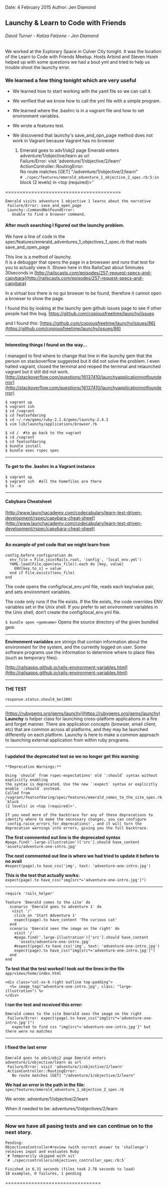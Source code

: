 Date: 4 February 2015
Author: Jen Diamond

## Launchy & Learn to Code with Friends

###### David Turner - Kaliza Falzone - Jen Diamond

We worked at the Explorary Space in Culver City tonight. It was the location of the 
Learn to Code with Friends Meetup. Hosts Arbind and Steven Hsieh helped up with 
some questions we had a bout yml and tried to help us trouble shoot the launchy error.

### We learned a few thing tonight which are very useful

+ We learned how to start working with the yaml file so we can call it.
+ We verified that we know how to call the yml file with a simple program.
+ We learned where the .bashrc is in a vagrant file and how to set environment variables.
+ We wrote a features test.
+ We discovered that launchy's save_and_opn_page method does not work in Vagrant because Vagrant has no browser

    1) Emerald goes to adv1/obj2 page Emerald enters adventure/1/objective/learn as url  
     Failure/Error: visit 'adventure/1/objective/2/learn'  
     ActionController::RoutingError:  
       No route matches [GET] "/adventure/1/objective/2/learn"  
     `# ./spec/features/emerald_adventure_1_objective_2_spec.rb:5:in `block (2 levels) in <top (required)>'`  

========================================

    Emerald visits adventure 1 objective 1 learns about the narrative  
     Failure/Error: save_and_open_page  
     Launchy::CommandNotFoundError:  
       Unable to find a browser command.

#### After much searching I figured out the launchy problem. 

We have a line of code in the spec/features/emerald_adventures_1_objectives_1_spec.rb that reads save_and_open_page

This line is a method of launchy.  
It is a debugger that opens the page in a browswer and runs that test for you to actually view it. 
Shown here in this RailsCast about 5minutes 30seconds in 
[http://railscasts.com/episodes/257-request-specs-and-capybara](http://railscasts.com/episodes/257-request-specs-and-capybara)

In a virtual box there is no gui browser to be found, therefore it cannot open a browser to show the page.

I found this by looking at the launchy gem github issues page to see if other people had this bug. https://github.com/copiousfreetime/launchy/issues

and I found this: [https://github.com/copiousfreetime/launchy/issues/86](https://github.com/copiousfreetime/launchy/issues/86)

-------------------------------------------
#### Interesting things I found on the way...

I managed to find where to change that line in the launchy gem that the person on stackoverflow 
suggested but it did not solve the problem. I even halted vagrant, closed the terminal and 
reoped the terminal and relaunched vagrant but it still did not work.
[http://stackoverflow.com/questions/16137410/launchyapplicationnotfounderror](http://stackoverflow.com/questions/16137410/launchyapplicationnotfounderror)

    $ vagrant up  
    $ vagrant ssh  
    $ cd /vagrant  
    $ cd featsofdaring  
    $ cd ~/.rvm/gems/ruby-2.1.4/gems/launchy-2.4.3  
    $ vim lib/launchy/applications/browser.rb

    $ cd /  #to go back to the vagrant  
    $ cd /vagrant  
    $ cd featsofdaring  
    $ bundle install  
    $ bundle exec rspec spec

---------------------------------------

#### To get to the .bashrc in a Vagrant instance

    $ vagrant up  
    $ vagrant ssh  #all the homefiles are there  
    $ ls -a

---------------------------------------

#### Cabybara Cheatsheet

[http://www.launchacademy.com/codecabulary/learn-test-driven-development/rspec/capybara-cheat-sheet](http://www.launchacademy.com/codecabulary/learn-test-driven-development/rspec/capybara-cheat-sheet)

---------------------------------------

#### An example of yml code that we might learn from

    config.before_configuration do
      env_file = File.join(Rails.root, 'config', 'local_env.yml')
      YAML.load(File.open(env_file)).each do |key, value|
        ENV[key.to_s] = value
      end if File.exists?(env_file)
    end

The code opens the config/local_env.yml file, reads each key/value pair, and sets environment variables.

The code only runs if the file exists. If the file exists, the code overrides ENV variables set in the 
Unix shell. If you prefer to set environment variables in the Unix shell, don’t create the 
config/local_env.yml file.

`$ bundle open <gemname>`
Opens the source directory of the given bundled gem

----------------------------------------

**Environment variables** are strings that contain information about the environment for the system, 
and the currently logged on user. Some software programs use the information to determine where 
to place files (such as temporary files).

[http://railsapps.github.io/rails-environment-variables.html](http://railsapps.github.io/rails-environment-variables.html)

----------------------------------------

#### THE TEST

`response.status.should_be(200)`

----------------------------------------

[https://rubygems.org/gems/launchy](https://rubygems.org/gems/launchy)  
**Launchy** is helper class for launching cross-platform applications in a fire and forget manner. 
There are application concepts (browser, email client, etc) that are common across all platforms, 
and they may be launched differently on each platform. Launchy is here to make a common approach 
to launching external application from within ruby programs.

----------------------------------------

#### I updated the deprecated test so we no longer get this warning:

    **Deprecation Warnings:**

    Using `should` from rspec-expectations' old `:should` syntax without explicitly enabling 
    the syntax is deprecated. Use the new `:expect` syntax or explicitly enable `:should` instead. 
    Called from /vagrant/featsofdaring/spec/features/emerald_comes_to_the_site_spec.rb:11:in `block 
    (2 levels) in <top (required)>'.

    If you need more of the backtrace for any of these deprecations to
    identify where to make the necessary changes, you can configure
    `config.raise_errors_for_deprecations!`, and it will turn the
    deprecation warnings into errors, giving you the full backtrace.

**The first commented out line is the deprecated syntax**   
`#page.find('.large-illustration')['src'].should have_content`  
  `'assets/adventure-one-intro.jpg'`
  
**The next commented out line is where we had tried to update it before to no avail**    
  `#expect(page).to have_css('img', text: 'adventure-one-intro.jpg')`
  
**This is the test that actually works:**  
  `expect(page).to have_css("img[src*='adventure-one-intro.jpg']")`

---------------------

    require 'rails_helper'  

    feature 'Emerald comes to the site' do  
      scenario 'Emerald goes to adventure 1' do  
       visit '/'   
        click_on 'Start Adventure 1'  
        expect(page).to have_content 'The curious cat'  
      end  
      scenario 'Emerald sees the image on the right' do  
        visit '/'  
        #page.find('.large-illustration')['src'].should have_content  
          'assets/adventure-one-intro.jpg'  
        #expect(page).to have_css('img', text: 'adventure-one-intro.jpg')  
        expect(page).to have_css("img[src*='adventure-one-intro.jpg']")  
      end  
    end
    
**To test that the test worked I took out the lines in the file**  
  `app/views/home/index.html`

    <div class="col-xs-6 right outline top-padding">  
      <%= image_tag("adventure-one-intro.jpg", class: "large-illustration") %>  
    </div>

**I ran the test and received this error:**

    Emerald comes to the site Emerald sees the image on the right  
     Failure/Error: expect(page).to have_css("img[src*='adventure-one-intro.jpg']")  
       expected to find css "img[src*='adventure-one-intro.jpg']" but there were no matches  
   
---------------------

#### I fixed the last error

    Emerald goes to adv1/obj2 page Emerald enters adventure/1/objective/learn as url  
     Failure/Error: visit 'adventure/1/objective/2/learn'  
     ActionController::RoutingError:  
       No route matches [GET] "/adventure/1/objective/2/learn"

**We had an error in the path in the file:**  
`spec/features/emerald_adventure_1_objective_2_spec.rb`

We wrote:
adventure/1/objective/2/learn

When it needed to be:
adventures/1/objectives/2/learn

---------------------

### Now we have all pasing tests and we can continue on to the next story.

    Pending:
    ObjectivesController#review (with correct answer to 'challenge') receives input and evaluates Ruby
    `# Temporarily skipped with xit`
    `# ./spec/controllers/objectives_controller_spec.rb:5`

    Finished in 6.31 seconds (files took 2.78 seconds to load)
    18 examples, 0 failures, 1 pending

=================================

